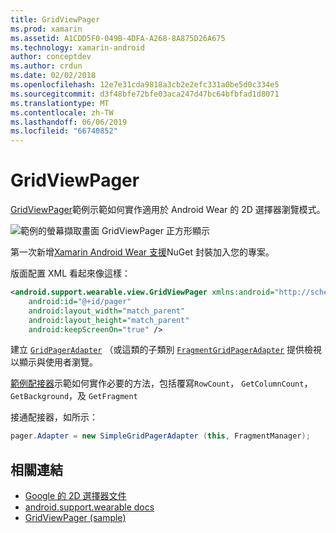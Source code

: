 ```yaml
---
title: GridViewPager
ms.prod: xamarin
ms.assetid: A1CDD5F0-049B-4DFA-A268-8A875D26A675
ms.technology: xamarin-android
author: conceptdev
ms.author: crdun
ms.date: 02/02/2018
ms.openlocfilehash: 12e7e31cda9818a3cb2e2efc331a0be5d0c334e5
ms.sourcegitcommit: d3f48bfe72bfe03aca247d47bc64bfbfad1d8071
ms.translationtype: MT
ms.contentlocale: zh-TW
ms.lasthandoff: 06/06/2019
ms.locfileid: "66740852"
---
```

# <a name="gridviewpager"></a>GridViewPager

[GridViewPager](https://developer.xamarin.com/samples/monodroid/wear/GridViewPager/)範例示範如何實作適用於 Android Wear 的 2D 選擇器瀏覽模式。

![範例的螢幕擷取畫面 GridViewPager 正方形顯示](gridviewpager-images/gridviewpager.png)

第一次新增[Xamarin Android Wear 支援](https://www.nuget.org/packages/Xamarin.Android.Wear/)NuGet 封裝加入您的專案。

版面配置 XML 看起來像這樣：

```xml
<android.support.wearable.view.GridViewPager xmlns:android="http://schemas.android.com/apk/res/android"
    android:id="@+id/pager"
    android:layout_width="match_parent"
    android:layout_height="match_parent"
    android:keepScreenOn="true" />
```

建立 [`GridPagerAdapter`](https://developer.android.com/reference/android/support/wearable/view/GridPagerAdapter.html)
（或這類的子類別 [`FragmentGridPagerAdapter`](https://developer.android.com/reference/android/support/wearable/view/FragmentGridPagerAdapter.html)
提供檢視以顯示與使用者瀏覽。

[範例配接器](https://github.com/xamarin/monodroid-samples/blob/master/wear/GridViewPager/GridViewPager/SimpleGridPagerAdapter.cs)示範如何實作必要的方法，包括覆寫`RowCount`， `GetColumnCount`， `GetBackground`，及 `GetFragment`

接通配接器，如所示：

```csharp
pager.Adapter = new SimpleGridPagerAdapter (this, FragmentManager);
```



## <a name="related-links"></a>相關連結

- [Google 的 2D 選擇器文件](https://developer.android.com/training/wearables/ui/2d-picker.html)
- [android.support.wearable docs](https://developer.android.com/reference/android/support/wearable/view/package-summary.html)
- [GridViewPager (sample)](https://developer.xamarin.com/samples/monodroid/wear/GridViewPager/)
